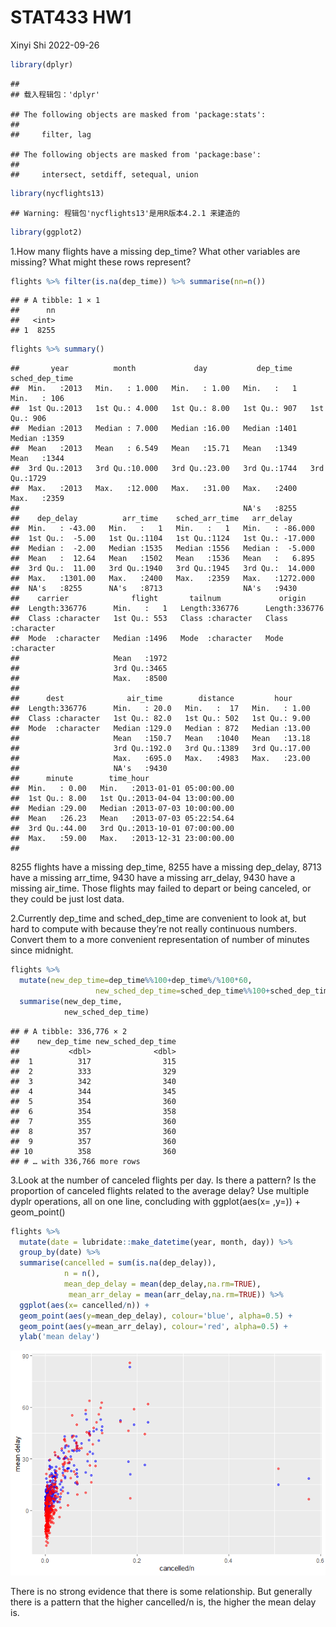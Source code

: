 STAT433 HW1
================
Xinyi Shi
2022-09-26

``` r
library(dplyr)
```

    ## 
    ## 载入程辑包：'dplyr'

    ## The following objects are masked from 'package:stats':
    ## 
    ##     filter, lag

    ## The following objects are masked from 'package:base':
    ## 
    ##     intersect, setdiff, setequal, union

``` r
library(nycflights13)
```

    ## Warning: 程辑包'nycflights13'是用R版本4.2.1 来建造的

``` r
library(ggplot2)
```

1.How many flights have a missing dep_time? What other variables are
missing? What might these rows represent?

``` r
flights %>% filter(is.na(dep_time)) %>% summarise(nn=n())
```

    ## # A tibble: 1 × 1
    ##      nn
    ##   <int>
    ## 1  8255

``` r
flights %>% summary()
```

    ##       year          month             day           dep_time    sched_dep_time
    ##  Min.   :2013   Min.   : 1.000   Min.   : 1.00   Min.   :   1   Min.   : 106  
    ##  1st Qu.:2013   1st Qu.: 4.000   1st Qu.: 8.00   1st Qu.: 907   1st Qu.: 906  
    ##  Median :2013   Median : 7.000   Median :16.00   Median :1401   Median :1359  
    ##  Mean   :2013   Mean   : 6.549   Mean   :15.71   Mean   :1349   Mean   :1344  
    ##  3rd Qu.:2013   3rd Qu.:10.000   3rd Qu.:23.00   3rd Qu.:1744   3rd Qu.:1729  
    ##  Max.   :2013   Max.   :12.000   Max.   :31.00   Max.   :2400   Max.   :2359  
    ##                                                  NA's   :8255                 
    ##    dep_delay          arr_time    sched_arr_time   arr_delay       
    ##  Min.   : -43.00   Min.   :   1   Min.   :   1   Min.   : -86.000  
    ##  1st Qu.:  -5.00   1st Qu.:1104   1st Qu.:1124   1st Qu.: -17.000  
    ##  Median :  -2.00   Median :1535   Median :1556   Median :  -5.000  
    ##  Mean   :  12.64   Mean   :1502   Mean   :1536   Mean   :   6.895  
    ##  3rd Qu.:  11.00   3rd Qu.:1940   3rd Qu.:1945   3rd Qu.:  14.000  
    ##  Max.   :1301.00   Max.   :2400   Max.   :2359   Max.   :1272.000  
    ##  NA's   :8255      NA's   :8713                  NA's   :9430      
    ##    carrier              flight       tailnum             origin         
    ##  Length:336776      Min.   :   1   Length:336776      Length:336776     
    ##  Class :character   1st Qu.: 553   Class :character   Class :character  
    ##  Mode  :character   Median :1496   Mode  :character   Mode  :character  
    ##                     Mean   :1972                                        
    ##                     3rd Qu.:3465                                        
    ##                     Max.   :8500                                        
    ##                                                                         
    ##      dest              air_time        distance         hour      
    ##  Length:336776      Min.   : 20.0   Min.   :  17   Min.   : 1.00  
    ##  Class :character   1st Qu.: 82.0   1st Qu.: 502   1st Qu.: 9.00  
    ##  Mode  :character   Median :129.0   Median : 872   Median :13.00  
    ##                     Mean   :150.7   Mean   :1040   Mean   :13.18  
    ##                     3rd Qu.:192.0   3rd Qu.:1389   3rd Qu.:17.00  
    ##                     Max.   :695.0   Max.   :4983   Max.   :23.00  
    ##                     NA's   :9430                                  
    ##      minute        time_hour                     
    ##  Min.   : 0.00   Min.   :2013-01-01 05:00:00.00  
    ##  1st Qu.: 8.00   1st Qu.:2013-04-04 13:00:00.00  
    ##  Median :29.00   Median :2013-07-03 10:00:00.00  
    ##  Mean   :26.23   Mean   :2013-07-03 05:22:54.64  
    ##  3rd Qu.:44.00   3rd Qu.:2013-10-01 07:00:00.00  
    ##  Max.   :59.00   Max.   :2013-12-31 23:00:00.00  
    ## 

8255 flights have a missing dep_time, 8255 have a missing dep_delay,
8713 have a missing arr_time, 9430 have a missing arr_delay, 9430 have a
missing air_time. Those flights may failed to depart or being canceled,
or they could be just lost data.

2.Currently dep_time and sched_dep_time are convenient to look at, but
hard to compute with because they’re not really continuous numbers.
Convert them to a more convenient representation of number of minutes
since midnight.

``` r
flights %>% 
  mutate(new_dep_time=dep_time%%100+dep_time%/%100*60,
                   new_sched_dep_time=sched_dep_time%%100+sched_dep_time%/%100*60) %>% 
  summarise(new_dep_time,
            new_sched_dep_time)
```

    ## # A tibble: 336,776 × 2
    ##    new_dep_time new_sched_dep_time
    ##           <dbl>              <dbl>
    ##  1          317                315
    ##  2          333                329
    ##  3          342                340
    ##  4          344                345
    ##  5          354                360
    ##  6          354                358
    ##  7          355                360
    ##  8          357                360
    ##  9          357                360
    ## 10          358                360
    ## # … with 336,766 more rows

3.Look at the number of canceled flights per day. Is there a pattern? Is
the proportion of canceled flights related to the average delay? Use
multiple dyplr operations, all on one line, concluding with
ggplot(aes(x= ,y=)) + geom_point()

``` r
flights %>%
  mutate(date = lubridate::make_datetime(year, month, day)) %>%
  group_by(date) %>%
  summarise(cancelled = sum(is.na(dep_delay)), 
            n = n(),
            mean_dep_delay = mean(dep_delay,na.rm=TRUE),
             mean_arr_delay = mean(arr_delay,na.rm=TRUE)) %>%
  ggplot(aes(x= cancelled/n)) + 
  geom_point(aes(y=mean_dep_delay), colour='blue', alpha=0.5) + 
  geom_point(aes(y=mean_arr_delay), colour='red', alpha=0.5) +
  ylab('mean delay')
```

![](HW1_files/figure-gfm/unnamed-chunk-4-1.png)<!-- -->

There is no strong evidence that there is some relationship. But
generally there is a pattern that the higher cancelled/n is, the higher
the mean delay is.
